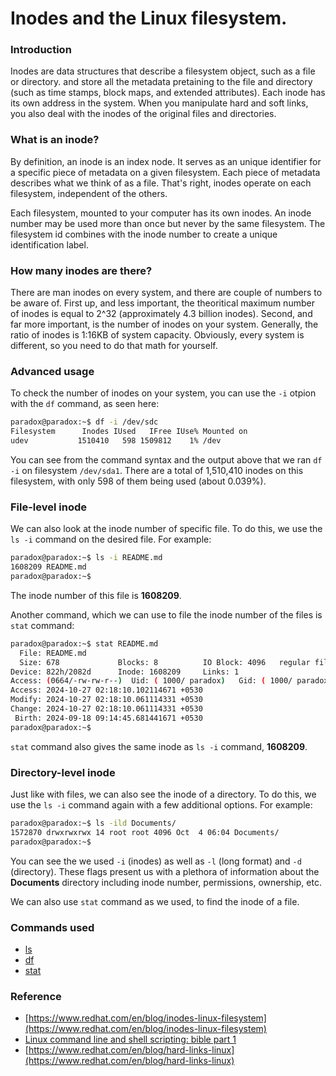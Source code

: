 # Inodes and the Linux filesystem.

### Introduction

Inodes are data structures that describe a filesystem object, such as a file or directory. and store all the metadata pretaining to the file and directory (such as time stamps, block maps, and extended attributes). Each inode has its own address in the system. When you manipulate hard and soft links, you also deal with the inodes of the original files and directories.

### What is an inode?

By definition, an inode is an index node. It serves as an unique  identifier for a specific piece of metadata on a given filesystem. Each piece of metadata describes what we think of as a file. That's right, inodes operate on each filesystem, independent of the others.

Each filesystem, mounted to your computer has its own inodes. An inode number may be used more than once but never by the same filesystem. The filesystem id combines with the inode number to create a unique identification label.

### How many inodes are there?

There are man inodes on every system, and there are couple of numbers to be aware of. First up, and less important, the theoritical maximum number of inodes is equal to 2^32 (approximately 4.3 billion inodes). Second, and far more important, is the number of inodes on your system. Generally, the ratio of inodes is 1:16KB of system capacity. Obviously, every system is different, so you need to do that math for yourself.

### Advanced usage

To check the number of inodes on your system, you can use the `-i` otpion with the `df` command, as seen here:

```bash
paradox@paradox:~$ df -i /dev/sdc
Filesystem      Inodes IUsed   IFree IUse% Mounted on
udev           1510410   598 1509812    1% /dev
```

You can see from the command syntax and the output above that we ran `df -i` on filesystem `/dev/sda1`. There are a total of 1,510,410 inodes on this filesystem, with only 598 of them being used (about 0.039%).


### File-level inode

We can also look at the inode number of specific file. To do this, we use the `ls -i` command on the desired file. For example:

```bash
paradox@paradox:~$ ls -i README.md 
1608209 README.md
paradox@paradox:~$ 
```

The inode number of this file is **1608209**.


Another command, which we can use to file the inode number of the files is `stat` command:

```bash
paradox@paradox:~$ stat README.md 
  File: README.md
  Size: 678             Blocks: 8          IO Block: 4096   regular file
Device: 822h/2082d      Inode: 1608209     Links: 1
Access: (0664/-rw-rw-r--)  Uid: ( 1000/ paradox)   Gid: ( 1000/ paradox)
Access: 2024-10-27 02:18:10.102114671 +0530
Modify: 2024-10-27 02:18:10.061114331 +0530
Change: 2024-10-27 02:18:10.061114331 +0530
 Birth: 2024-09-18 09:14:45.681441671 +0530
paradox@paradox:~$ 
```

`stat` command also gives the same inode as `ls -i` command, **1608209**.

### Directory-level inode

Just like with files, we can also see the inode of a directory. To do this, we use the `ls -i` command again with a few additional options. For example:

```bash
paradox@paradox:~$ ls -ild Documents/
1572870 drwxrwxrwx 14 root root 4096 Oct  4 06:04 Documents/
paradox@paradox:~$ 
```

You can see the we used `-i` (inodes) as well as `-l` (long format) and `-d` (directory). These flags present us with a plethora of information about the **Documents** directory including inode number, permissions, ownership, etc.

We can also use `stat` command as we used, to find the inode of a file.


### Commands used

- [ls](/docs/ArtOfLinux/command/101-ls.md)
- [df](/docs/ArtOfLinux/command/fdisk.md)
- [stat](/docs/ArtOfLinux/command/stat.md)

### Reference

- [https://www.redhat.com/en/blog/inodes-linux-filesystem](https://www.redhat.com/en/blog/inodes-linux-filesystem)
- [Linux command line and shell scripting: bible part 1](https://)
- [https://www.redhat.com/en/blog/hard-links-linux](https://www.redhat.com/en/blog/hard-links-linux)